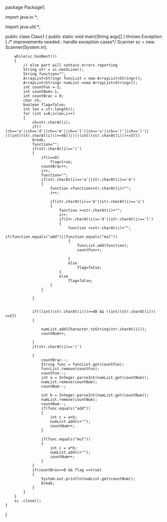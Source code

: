 










package Package1;

import java.io.*;

import java.util.*;

public class Class1 {
	public static void main(String args[] ) throws Exception {
		/* improvements needed : handle exception cases*/
		Scanner sc = new Scanner(System.in);

		while(sc.hasNext())
		{
			// else part will contain errors reporting
			String str = sc.nextLine();
			String function="";
			ArrayList<String> funcList = new ArrayList<String>();
			ArrayList<String> numList =new ArrayList<String>();
			int countFun =-1;
			int countNum=-1;
			int countBrac = 0;
			char ch;
			boolean flag=false;
			int len = str.length();
			for (int i=0;i<len;i++)
			{	
				ch=str.charAt(i);
				if(!(ch=='a'||ch=='d'||ch=='m'||ch=='l'||ch=='u'||ch=='('||ch==')'||(((int)(str.charAt(i)))>=48))||(((int)(str.charAt(i)))<=57))
				break;
				function="";
				if(str.charAt(i)=='(')
				{	
					if(i==0)
						flag=true;
					countBrac++;
					i++;
					function="";
					if(str.charAt(i)=='a'||str.charAt(i)=='m')
					{
						function =function+str.charAt(i)+"";
						i++;

						if(str.charAt(i)=='d'||str.charAt(i)=='u')
						{
							function +=str.charAt(i)+"";
							i++;
							if(str.charAt(i)=='d'||str.charAt(i)=='l')
							{
								function +=str.charAt(i)+"";
								if(function.equals("add")||function.equals("mul"))
								{
									funcList.add(function);
									countFun++;

								}
								else
									flag=false;
							}
							else
								flag=false;
						} 
					}

				}


				if(((int)(str.charAt(i)))>=48 && ((int)(str.charAt(i)))<=57)
				{

					numList.add(Character.toString(str.charAt(i)));
					countNum++;

				}
				if(str.charAt(i)==')')

				{
					countBrac--;
					String func = funcList.get(countFun);
					funcList.remove(countFun);
					countFun--;
					int a = Integer.parseInt(numList.get(countNum));
					numList.remove(countNum);
					countNum--;

					int b = Integer.parseInt(numList.get(countNum));
					numList.remove(countNum);
					countNum--;
					if(func.equals("add"))
					{
						int c = a+b; 
						numList.add(c+"");
						countNum++;
					}

					if(func.equals("mul"))
					{
						int c = a*b; 
						numList.add(c+"");
						countNum++;
					}
				}
				if(countBrac==0 && flag ==true)
				{
					System.out.println(numList.get(countNum));
					break;
				}
			}          
		}
		sc .close();
	}
}
